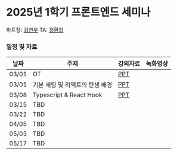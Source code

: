 # 2025년 1학기 프론트엔드 세미나

파트장: [김연우](https://github.com/Yeonu-Kim)
TA: [정환희](https://github.com/Yeonu-Kim)

### 일정 및 자료

| 날짜  | 주제                            | 강의자료                                                                                                    | 녹화영상 |
| ----- | ------------------------------- | ----------------------------------------------------------------------------------------------------------- | -------- |
| 03/01 | OT                              | [PPT](https://docs.google.com/presentation/d/1POgxWL-ujPInM0hAV3X-y4mECOpDNr_L90mwnm5JjKg/edit?usp=sharing) |          |
| 03/01 | 기본 세팅 및 리액트의 탄생 배경 | [PPT](https://docs.google.com/presentation/d/1zIXJF7vbjaoubLWGELWgBYSV-6t2K339vCw8V33fEYA/edit?usp=sharing) |          |
| 03/08 | Typescript & React Hook         | [PPT](https://docs.google.com/presentation/d/1ulEb8aMgGrJN2CBESY8uMqQ82oYg6m0r3ij_J5qkRtg/edit?usp=sharing) |          |
| 03/15 | TBD                             |                                                                                                             |          |
| 03/22 | TBD                             |                                                                                                             |          |
| 04/05 | TBD                             |                                                                                                             |          |
| 05/03 | TBD                             |                                                                                                             |          |
| 05/17 | TBD                             |                                                                                                             |          |
